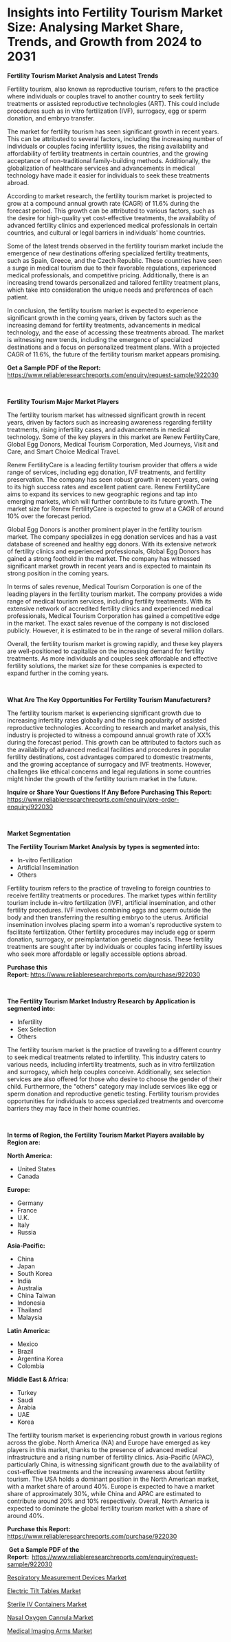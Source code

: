 <p><h1>Insights into Fertility Tourism Market Size: Analysing Market Share, Trends, and Growth from 2024 to 2031</h1></p><p><strong>Fertility Tourism Market Analysis and Latest Trends</strong></p>
<p><p>Fertility tourism, also known as reproductive tourism, refers to the practice where individuals or couples travel to another country to seek fertility treatments or assisted reproductive technologies (ART). This could include procedures such as in vitro fertilization (IVF), surrogacy, egg or sperm donation, and embryo transfer.</p><p>The market for fertility tourism has seen significant growth in recent years. This can be attributed to several factors, including the increasing number of individuals or couples facing infertility issues, the rising availability and affordability of fertility treatments in certain countries, and the growing acceptance of non-traditional family-building methods. Additionally, the globalization of healthcare services and advancements in medical technology have made it easier for individuals to seek these treatments abroad.</p><p>According to market research, the fertility tourism market is projected to grow at a compound annual growth rate (CAGR) of 11.6% during the forecast period. This growth can be attributed to various factors, such as the desire for high-quality yet cost-effective treatments, the availability of advanced fertility clinics and experienced medical professionals in certain countries, and cultural or legal barriers in individuals' home countries.</p><p>Some of the latest trends observed in the fertility tourism market include the emergence of new destinations offering specialized fertility treatments, such as Spain, Greece, and the Czech Republic. These countries have seen a surge in medical tourism due to their favorable regulations, experienced medical professionals, and competitive pricing. Additionally, there is an increasing trend towards personalized and tailored fertility treatment plans, which take into consideration the unique needs and preferences of each patient.</p><p>In conclusion, the fertility tourism market is expected to experience significant growth in the coming years, driven by factors such as the increasing demand for fertility treatments, advancements in medical technology, and the ease of accessing these treatments abroad. The market is witnessing new trends, including the emergence of specialized destinations and a focus on personalized treatment plans. With a projected CAGR of 11.6%, the future of the fertility tourism market appears promising.</p></p>
<p><strong>Get a Sample PDF of the Report:&nbsp;</strong> <a href="https://www.reliableresearchreports.com/enquiry/request-sample/922030">https://www.reliableresearchreports.com/enquiry/request-sample/922030</a></p>
<p>&nbsp;</p>
<p><strong>Fertility Tourism Major Market Players</strong></p>
<p><p>The fertility tourism market has witnessed significant growth in recent years, driven by factors such as increasing awareness regarding fertility treatments, rising infertility cases, and advancements in medical technology. Some of the key players in this market are Renew FertilityCare, Global Egg Donors, Medical Tourism Corporation, Med Journeys, Visit and Care, and Smart Choice Medical Travel.</p><p>Renew FertilityCare is a leading fertility tourism provider that offers a wide range of services, including egg donation, IVF treatments, and fertility preservation. The company has seen robust growth in recent years, owing to its high success rates and excellent patient care. Renew FertilityCare aims to expand its services to new geographic regions and tap into emerging markets, which will further contribute to its future growth. The market size for Renew FertilityCare is expected to grow at a CAGR of around 10% over the forecast period.</p><p>Global Egg Donors is another prominent player in the fertility tourism market. The company specializes in egg donation services and has a vast database of screened and healthy egg donors. With its extensive network of fertility clinics and experienced professionals, Global Egg Donors has gained a strong foothold in the market. The company has witnessed significant market growth in recent years and is expected to maintain its strong position in the coming years. </p><p>In terms of sales revenue, Medical Tourism Corporation is one of the leading players in the fertility tourism market. The company provides a wide range of medical tourism services, including fertility treatments. With its extensive network of accredited fertility clinics and experienced medical professionals, Medical Tourism Corporation has gained a competitive edge in the market. The exact sales revenue of the company is not disclosed publicly. However, it is estimated to be in the range of several million dollars.</p><p>Overall, the fertility tourism market is growing rapidly, and these key players are well-positioned to capitalize on the increasing demand for fertility treatments. As more individuals and couples seek affordable and effective fertility solutions, the market size for these companies is expected to expand further in the coming years.</p></p>
<p>&nbsp;</p>
<p><strong>What Are The Key Opportunities For Fertility Tourism Manufacturers?</strong></p>
<p><p>The fertility tourism market is experiencing significant growth due to increasing infertility rates globally and the rising popularity of assisted reproductive technologies. According to research and market analysis, this industry is projected to witness a compound annual growth rate of XX% during the forecast period. This growth can be attributed to factors such as the availability of advanced medical facilities and procedures in popular fertility destinations, cost advantages compared to domestic treatments, and the growing acceptance of surrogacy and IVF treatments. However, challenges like ethical concerns and legal regulations in some countries might hinder the growth of the fertility tourism market in the future.</p></p>
<p><strong>Inquire or Share Your Questions If Any Before Purchasing This Report:</strong> <a href="https://www.reliableresearchreports.com/enquiry/pre-order-enquiry/922030">https://www.reliableresearchreports.com/enquiry/pre-order-enquiry/922030</a></p>
<p>&nbsp;</p>
<p><strong>Market Segmentation</strong></p>
<p><strong>The Fertility Tourism Market Analysis by types is segmented into:</strong></p>
<p><ul><li>In-vitro Fertilization</li><li>Artificial Insemination</li><li>Others</li></ul></p>
<p><p>Fertility tourism refers to the practice of traveling to foreign countries to receive fertility treatments or procedures. The market types within fertility tourism include in-vitro fertilization (IVF), artificial insemination, and other fertility procedures. IVF involves combining eggs and sperm outside the body and then transferring the resulting embryo to the uterus. Artificial insemination involves placing sperm into a woman's reproductive system to facilitate fertilization. Other fertility procedures may include egg or sperm donation, surrogacy, or preimplantation genetic diagnosis. These fertility treatments are sought after by individuals or couples facing infertility issues who seek more affordable or legally accessible options abroad.</p></p>
<p><strong>Purchase this Report:&nbsp;</strong><a href="https://www.reliableresearchreports.com/purchase/922030">https://www.reliableresearchreports.com/purchase/922030</a></p>
<p>&nbsp;</p>
<p><strong>The Fertility Tourism Market Industry Research by Application is segmented into:</strong></p>
<p><ul><li>Infertility</li><li>Sex Selection</li><li>Others</li></ul></p>
<p><p>The fertility tourism market is the practice of traveling to a different country to seek medical treatments related to infertility. This industry caters to various needs, including infertility treatments, such as in vitro fertilization and surrogacy, which help couples conceive. Additionally, sex selection services are also offered for those who desire to choose the gender of their child. Furthermore, the "others" category may include services like egg or sperm donation and reproductive genetic testing. Fertility tourism provides opportunities for individuals to access specialized treatments and overcome barriers they may face in their home countries.</p></p>
<p>&nbsp;</p>
<p><strong>In terms of Region, the Fertility Tourism Market Players available by Region are:</strong></p>
<p>
    <p> <strong> North America: </strong>
        <ul>
            <li>United States</li>
            <li>Canada</li>
        </ul>
        </p> 
    <p> <strong> Europe: </strong>
        <ul>
            <li>Germany</li>
            <li>France</li>
            <li>U.K.</li>
            <li>Italy</li>
            <li>Russia</li>
        </ul>
        </p> 
    <p> <strong> Asia-Pacific: </strong>
        <ul>
            <li>China</li>
            <li>Japan</li>
            <li>South Korea</li>
            <li>India</li>
            <li>Australia</li>
            <li>China Taiwan</li>
            <li>Indonesia</li>
            <li>Thailand</li>
            <li>Malaysia</li>
        </ul>
        </p> 
    <p> <strong> Latin America: </strong>
        <ul>
            <li>Mexico</li>
            <li>Brazil</li>
            <li>Argentina Korea</li>
            <li>Colombia</li>
        </ul>
        </p> 
    <p> <strong> Middle East & Africa: </strong>
        <ul>
            <li>Turkey</li>
            <li>Saudi</li>
            <li>Arabia</li>
            <li>UAE</li>
            <li>Korea</li>
        </ul>
    </p>
    </p>
<p><p>The fertility tourism market is experiencing robust growth in various regions across the globe. North America (NA) and Europe have emerged as key players in this market, thanks to the presence of advanced medical infrastructure and a rising number of fertility clinics. Asia-Pacific (APAC), particularly China, is witnessing significant growth due to the availability of cost-effective treatments and the increasing awareness about fertility tourism. The USA holds a dominant position in the North American market, with a market share of around 40%. Europe is expected to have a market share of approximately 30%, while China and APAC are estimated to contribute around 20% and 10% respectively. Overall, North America is expected to dominate the global fertility tourism market with a share of around 40%. </p></p>
<p><strong>Purchase this Report: </strong><a href="https://www.reliableresearchreports.com/purchase/922030">https://www.reliableresearchreports.com/purchase/922030</a></p>
<p>&nbsp;<strong>Get a Sample PDF of the Report:&nbsp;&nbsp;</strong><a href="https://www.reliableresearchreports.com/enquiry/request-sample/922030">https://www.reliableresearchreports.com/enquiry/request-sample/922030</a></p>
<p><strong></strong></p>
<p><p><a href="https://github.com/chartsaturn/Market-Research-Report-List-1/blob/main/respiratory-measurement-devices-market.md">Respiratory Measurement Devices Market</a></p><p><a href="https://github.com/beatblasta/Market-Research-Report-List-1/blob/main/electric-tilt-tables-market.md">Electric Tilt Tables Market</a></p><p><a href="https://github.com/Triciasol/Market-Research-Report-List-1/blob/main/sterile-iv-containers-market.md">Sterile IV Containers Market</a></p><p><a href="https://github.com/jhcraigie/Market-Research-Report-List-1/blob/main/nasal-oxygen-cannula-market.md">Nasal Oxygen Cannula Market</a></p><p><a href="https://github.com/jj19131/Market-Research-Report-List-1/blob/main/medical-imaging-arms-market.md">Medical Imaging Arms Market</a></p></p>